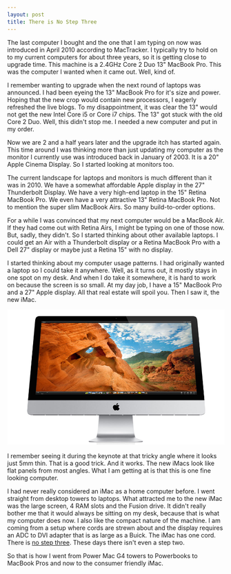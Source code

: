 ```yaml
---
layout: post
title: There is No Step Three
---
```

The last computer I bought and the one that I am typing on now was introduced in April 2010 according to MacTracker. I typically try to hold on to my current computers for about three years, so it is getting close to upgrade time. This machine is a 2.4GHz Core 2 Duo 13" MacBook Pro. This was the computer I wanted when it came out. Well, kind of.

I remember wanting to upgrade when the next round of laptops was announced. I had been eyeing the 13" MacBook Pro for it's size and power. Hoping that the new crop would contain new processors, I eagerly refreshed the live blogs. To my disappointment, it was clear the 13" would not get the new Intel Core i5 or Core i7 chips. The 13" got stuck with the old Core 2 Duo. Well, this didn't stop me. I needed a new computer and put in my order.

Now we are 2 and a half years later and the upgrade itch has started again. This time around I was thinking more than just updating my computer as the monitor I currently use was introduced back in January of 2003. It is a 20" Apple Cinema Display. So I started looking at monitors too.

The current landscape for laptops and monitors is much different than it was in 2010. We have a somewhat affordable Apple display in the 27" Thunderbolt Display. We have a very high-end laptop in the 15" Retina MacBook Pro. We even have a very attractive 13" Retina MacBook Pro. Not to mention the super slim MacBook Airs. So many build-to-order options.

For a while I was convinced that my next computer would be a MacBook Air. If they had come out with Retina Airs, I might be typing on one of those now. But, sadly, they didn't. So I started thinking about other available laptops. I could get an Air with a Thunderbolt display or a Retina MacBook Pro with a Dell 27" display or maybe just a Retina 15" with no display.

I started thinking about my computer usage patterns. I had originally wanted a laptop so I could take it anywhere. Well, as it turns out, it mostly stays in one spot on my desk. And when I do take it somewhere, it is hard to work on because the screen is so small. At my day job, I have a 15" MacBook Pro and a 27" Apple display. All that real estate will spoil you. Then I saw it, the new iMac.

<div class="image-block">
  <a href="http://www.apple.com/imac"><img src="/images/posts/imac.jpg" alt="Photo of the Beautiful New iMac" /></a>
</div>

I remember seeing it during the keynote at that tricky angle where it looks just 5mm thin. That is a good trick. And it works. The new iMacs look like flat panels from most angles. What I am getting at is that this is one fine looking computer.

I had never really considered an iMac as a home computer before. I went straight from desktop towers to laptops. What attracted me to the new iMac was the large screen, 4 RAM slots and the Fusion drive. It didn't really bother me that it would always be sitting on my desk, because that is what my computer does now. I also like the compact nature of the machine. I am coming from a setup where cords are strewn about and the display requires an ADC to DVI adapter that is as large as a Buick. The iMac has one cord. There is [no step three](http://www.youtube.com/watch?v=YHzM4avGrKI). These days there isn't even a step two.

So that is how I went from Power Mac G4 towers to Powerbooks to MacBook Pros and now to the consumer friendly iMac.